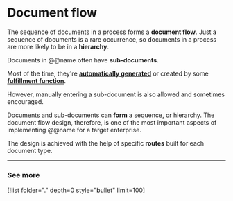 # Document flow

The sequence of documents in a process forms a **document flow**. Just a sequence of documents is a rare occurrence, so documents in a process are more likely to be in a **hierarchy**.

Documents in @@name often have **sub-documents**. 

Most of the time, they're **[automatically generated](generation.md)** or created by some **[fulfillment function](fulfillment.md)**. 

However, manually entering a sub-document is also allowed and sometimes encouraged.

Documents and sub-documents can **form** a sequence, or hierarchy. The document flow design, therefore, is one of the most important aspects of implementing @@name for a target enterprise.

The design is achieved with the help of specific **routes** built for each document type.

-------
### See more

[!list folder="." depth=0 style="bullet" limit=100]
